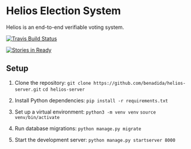 # Helios Election System

Helios is an end-to-end verifiable voting system.

[
![Travis Build Status](https://travis-ci.org/benadida/helios-server.svg?branch=master)
](https://travis-ci.org/benadida/helios-server)

[
![Stories in Ready](https://badge.waffle.io/benadida/helios-server.png?label=ready&title=Ready)
](https://waffle.io/benadida/helios-server)

## Setup

1.  Clone the repository:
    `git clone https://github.com/benadida/helios-server.git`
    `cd helios-server`

2.  Install Python dependencies:
    `pip install -r requirements.txt`

3.  Set up a virtual environment:
    `python3 -m venv venv`
    `source venv/bin/activate`

4.  Run database migrations:
    `python manage.py migrate`

5.  Start the development server:
    `python manage.py startserver 8000`